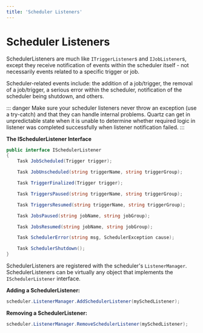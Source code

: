```yaml
---
title: 'Scheduler Listeners'
---
```


# Scheduler Listeners

SchedulerListeners are much like `ITriggerListener`s and `IJobListener`s, except they receive notification of 
events within the scheduler itself - not necessarily events related to a specific trigger or job.

Scheduler-related events include: the addition of a job/trigger, the removal of a job/trigger, a serious error 
within the scheduler, notification of the scheduler being shutdown, and others.

::: danger
Make sure your scheduler listeners never throw an exception (use a try-catch) and that they can handle internal problems.
Quartz can get in unpredictable state when it is unable to determine whether required logic in listener was completed successfully when listener notification failed.
:::

__The ISchedulerListener Interface__

```csharp
public interface ISchedulerListener
{
	Task JobScheduled(Trigger trigger);

	Task JobUnscheduled(string triggerName, string triggerGroup);

	Task TriggerFinalized(Trigger trigger);

	Task TriggersPaused(string triggerName, string triggerGroup);

	Task TriggersResumed(string triggerName, string triggerGroup);

	Task JobsPaused(string jobName, string jobGroup);

	Task JobsResumed(string jobName, string jobGroup);

	Task SchedulerError(string msg, SchedulerException cause);

	Task SchedulerShutdown();
} 
```
	
SchedulerListeners are registered with the scheduler's `ListenerManager`.
SchedulerListeners can be virtually any object that implements the `ISchedulerListener` interface.

**Adding a SchedulerListener:**

```csharp
scheduler.ListenerManager.AddSchedulerListener(mySchedListener);
```

**Removing a SchedulerListener:**

```csharp
scheduler.ListenerManager.RemoveSchedulerListener(mySchedListener);
```

